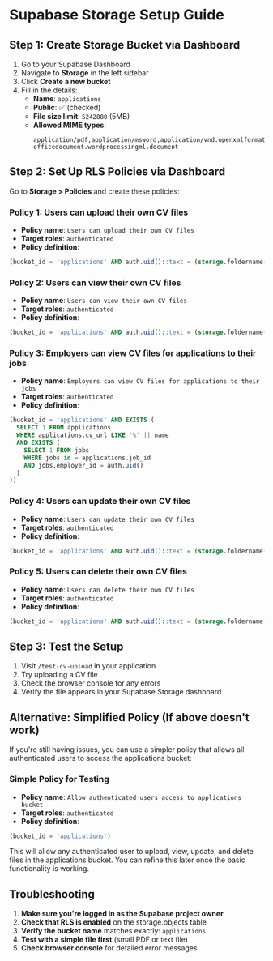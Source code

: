 # Supabase Storage Setup Guide

## Step 1: Create Storage Bucket via Dashboard

1. Go to your Supabase Dashboard
2. Navigate to **Storage** in the left sidebar
3. Click **Create a new bucket**
4. Fill in the details:
   - **Name**: `applications`
   - **Public**: ✅ (checked)
   - **File size limit**: `5242880` (5MB)
   - **Allowed MIME types**: 
     ```
     application/pdf,application/msword,application/vnd.openxmlformats-officedocument.wordprocessingml.document
     ```

## Step 2: Set Up RLS Policies via Dashboard

Go to **Storage > Policies** and create these policies:

### Policy 1: Users can upload their own CV files
- **Policy name**: `Users can upload their own CV files`
- **Target roles**: `authenticated`
- **Policy definition**:
```sql
(bucket_id = 'applications' AND auth.uid()::text = (storage.foldername(name))[1])
```

### Policy 2: Users can view their own CV files
- **Policy name**: `Users can view their own CV files`
- **Target roles**: `authenticated`
- **Policy definition**:
```sql
(bucket_id = 'applications' AND auth.uid()::text = (storage.foldername(name))[1])
```

### Policy 3: Employers can view CV files for applications to their jobs
- **Policy name**: `Employers can view CV files for applications to their jobs`
- **Target roles**: `authenticated`
- **Policy definition**:
```sql
(bucket_id = 'applications' AND EXISTS (
  SELECT 1 FROM applications 
  WHERE applications.cv_url LIKE '%' || name
  AND EXISTS (
    SELECT 1 FROM jobs 
    WHERE jobs.id = applications.job_id 
    AND jobs.employer_id = auth.uid()
  )
))
```

### Policy 4: Users can update their own CV files
- **Policy name**: `Users can update their own CV files`
- **Target roles**: `authenticated`
- **Policy definition**:
```sql
(bucket_id = 'applications' AND auth.uid()::text = (storage.foldername(name))[1])
```

### Policy 5: Users can delete their own CV files
- **Policy name**: `Users can delete their own CV files`
- **Target roles**: `authenticated`
- **Policy definition**:
```sql
(bucket_id = 'applications' AND auth.uid()::text = (storage.foldername(name))[1])
```

## Step 3: Test the Setup

1. Visit `/test-cv-upload` in your application
2. Try uploading a CV file
3. Check the browser console for any errors
4. Verify the file appears in your Supabase Storage dashboard

## Alternative: Simplified Policy (If above doesn't work)

If you're still having issues, you can use a simpler policy that allows all authenticated users to access the applications bucket:

### Simple Policy for Testing
- **Policy name**: `Allow authenticated users access to applications bucket`
- **Target roles**: `authenticated`
- **Policy definition**:
```sql
(bucket_id = 'applications')
```

This will allow any authenticated user to upload, view, update, and delete files in the applications bucket. You can refine this later once the basic functionality is working.

## Troubleshooting

1. **Make sure you're logged in as the Supabase project owner**
2. **Check that RLS is enabled** on the storage.objects table
3. **Verify the bucket name** matches exactly: `applications`
4. **Test with a simple file first** (small PDF or text file)
5. **Check browser console** for detailed error messages 
